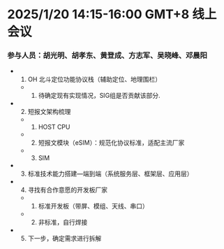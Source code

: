 # 2025/1/20 14:15-16:00 GMT+8  线上会议

### 参与人员：胡光明、胡孝东、黄登成、方志军、吴晓峰、邓晨阳

- 1. OH 北斗定位功能协议栈（辅助定位、地理围栏）
    - 1. 待确定现有实现情况，SIG组是否贡献该部分.
- 2. 短报文架构梳理
    - 1. HOST CPU
    - 2. 短报文模块（eSIM）：规范化协议标准，适配主流厂家
    - 3. SIM
- 3. 标准技术能力搭建—端到端（系统服务层、框架层、应用层）
- 4. 寻找有合作意愿的开发板厂家
    - 1. 标准开发板（带屏、模组、天线、串口）
    - 2. 非标准，自行焊接
- 5. 下一步，确定需求进行拆解


